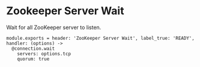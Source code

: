 
# Zookeeper Server Wait

Wait for all ZooKeeper server to listen.

    module.exports = header: 'ZooKeeper Server Wait', label_true: 'READY', handler: (options) ->
      @connection.wait
        servers: options.tcp
        quorum: true
